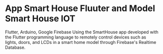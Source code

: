 # App Smart House Fluuter and Model Smart House IOT 
Flutter, Arduino, Google Firebase
Using the SmartHouse app developed with the Flutter programming language to remotely control devices such as lights, doors, and LCDs in a smart home model through Firebase's Realtime Database.
